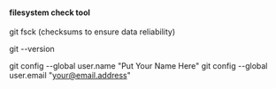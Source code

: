 #### filesystem check tool 
git fsck (checksums to ensure data reliability) 


git --version

git config --global user.name "Put Your Name Here"
git config --global user.email "your@email.address"
